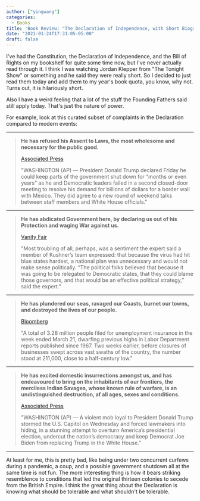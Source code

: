 ```yaml
---
author: ["yingwang"]
categories:
  - Books
title: 'Book Review: "The Declaration of Independence, with Short Biographies of its Signers", by Applewood Books'
date: "2021-01-24T17:31:05-05:00"
draft: false
---
```


I've had the Constitution, the Declaration of Independence, and the Bill of
Rights on my bookshelf for quite some time now, but I've never actually read
through it. I think I was watching Jordan Klepper from "The Tonight Show" or
something and he said they were really short. So I decided to just read them
today and add them to my year's book quota, you know, why not. Turns out, it is
hilariously short.

Also I have a weird feeling that a lot of the stuff the Founding Fathers said
still apply today. That's just the nature of power.

For example, look at this curated subset of complaints in the Declaration
compared to modern events:

---

> **He has refused his Assent to Laws, the most wholesome and necessary for the
> public good.**
>
> [Associated
> Press](https://apnews.com/article/a6934230e189490080c50a732c1a85d6)
>
> "WASHINGTON (AP) — President Donald Trump declared Friday he could keep parts
> of the government shut down for “months or even years” as he and Democratic
> leaders failed in a second closed-door meeting to resolve his demand for
> billions of dollars for a border wall with Mexico. They did agree to a new
> round of weekend talks between staff members and White House officials."

---

> **He has abdicated Government here, by declaring us out of his Protection and
> waging War against us.**
>
> [Vanity
> Fair](https://www.vanityfair.com/news/2020/07/how-jared-kushners-secret-testing-plan-went-poof-into-thin-air)
>
> "Most troubling of all, perhaps, was a sentiment the expert said a member of
> Kushner’s team expressed: that because the virus had hit blue states hardest,
> a national plan was unnecessary and would not make sense politically. “The
> political folks believed that because it was going to be relegated to
> Democratic states, that they could blame those governors, and that would be an
> effective political strategy,” said the expert."

---

> **He has plundered our seas, ravaged our Coasts, burnet our towns, and
> destroyed the lives of our people.**
>
> [Bloomberg](https://www.bloomberg.com/news/articles/2020-03-26/u-s-jobless-claims-surged-to-record-3-28-million-last-week)
>
> "A total of 3.28 million people filed for unemployment insurance in the week
> ended March 21, dwarfing previous highs in Labor Department reports published
> since 1967. Two weeks earlier, before closures of businesses swept across vast
> swaths of the country, the number stood at 211,000, close to a half-century
> low."

---

> **He has excited domestic insurrections amongst us, and has endeavoured to
> bring on the inhabitants of our frontiers, the merciless Indian Savages, whose
> known rule of warfare, is an undistinguished destruction, af all ages, sexes
> and conditions.**
>
> [Associated
> Press](https://apnews.com/article/78104aea082995bbd7412a6e6cd13818)
>
> "WASHINGTON (AP) — A violent mob loyal to President Donald Trump stormed the
> U.S. Capitol on Wednesday and forced lawmakers into hiding, in a stunning
> attempt to overturn America’s presidential election, undercut the nation’s
> democracy and keep Democrat Joe Biden from replacing Trump in the White
> House."

---

At least for me, this is pretty bad, like being under two concurrent curfews
during a pandemic, a coup, and a possible government shutdown all at the same
time is not fun. The more interesting thing is how it bears striking resemblence
to conditions that led the original thirteen colonies to secede from the British
Empire. I think the great thing about the Declaration is knowing what should be
tolerable and what shouldn't be tolerable.
